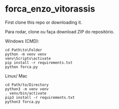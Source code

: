 ﻿# forca_enzo_vitorassis

First clone this repo or downloading it.

Para rodar, clone ou faça download ZIP do repositório.

Windows (CMD):
```
cd Path\to\Folder
python -m venv venv
venv\Scripts\activate
pip install -r requirements.txt
python forca.py
```

Linux/ Mac
```
cd Path/to/Directory
python3 -m venv venv
. venv/bin/activate
pip3 install -r requirements.txt
python3 forca.py
```
